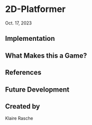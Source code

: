 # 2D-Platformer
Oct. 17, 2023

## Implementation

## What Makes this a Game?

## References

## Future Development

## Created by
Klaire Rasche
